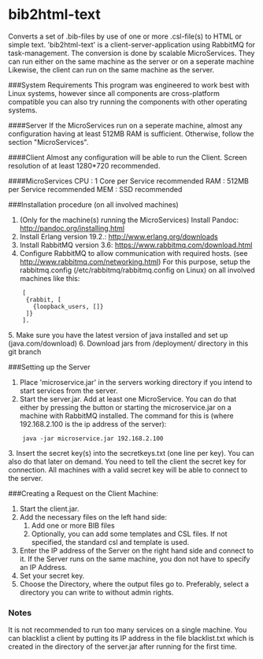 # bib2html-text
Converts a set of .bib-files by use of one or more .csl-file(s) to HTML or simple text. 'bib2html-text' is a client-server-application using RabbitMQ for task-management.
The conversion is done by scalable MicroServices. They can run either on the same machine as the server or on a seperate machine
Likewise, the client can run on the same machine as the server.

###System Requirements
This program was engineered to work best with Linux systems, however since all components are cross-platform compatible
you can also try running the components with other operating systems.

####Server
If the MicroServices run on a seperate machine, almost any configuration having at least 512MB RAM is sufficient.
Otherwise, follow the section "MicroServices".

####Client
Almost any configuration will be able to run the Client. 
Screen resolution of at least 1280*720 recommended.

####MicroServices
CPU : 1 Core per Service recommended
RAM : 512MB per Service recommended
MEM : SSD recommended

###Installation procedure (on all involved machines)
1. (Only for the machine(s) running the MicroServices) Install Pandoc: http://pandoc.org/installing.html
2. Install Erlang version 19.2.: http://www.erlang.org/downloads
3. Install RabbitMQ version 3.6: https://www.rabbitmq.com/download.html
4. Configure RabbitMQ to allow communication with required hosts. (see http://www.rabbitmq.com/networking.html)
   For this purpose, setup the rabbitmq.config (/etc/rabbitmq/rabbitmq.config on Linux) on all involved machines
   like this:
```
    [
     {rabbit, [
       {loopback_users, []}
     ]}
    ].
```
5\. Make sure you have the latest version of java installed and set up (java.com/download)
6\. Download jars from /deployment/ directory in this git branch

###Setting up the Server
1. Place 'microservice.jar' in the servers working directory if you intend to start services from the server.
2. Start the server.jar. Add at least one MicroService. You can do that either by pressing the button or
    starting the microservice.jar on a machine with RabbitMQ installed.
    The command for this is (where 192.168.2.100 is the ip address of the server):
```
    java -jar microservice.jar 192.168.2.100
```
3\. Insert the secret key(s) into the secretkeys.txt (one line per key). You can also do that later on demand.
   You need to tell the client the secret key for connection. All machines with a valid secret key will be able to
   connect to the server.

###Creating a Request on the Client Machine:
1. Start the client.jar.
2. Add the necessary files on the left hand side:
    1. Add one or more BIB files
    2. Optionally, you can add some templates and CSL files. If not specified, the standard csl and template is used.
3. Enter the IP address of the Server on the right hand side and connect to it. If the Server runs on the same machine, you don not have to specify an IP Address.
4. Set your secret key.
5. Choose the Directory, where the output files go to. Preferably, select a directory you can write to without admin rights.

### Notes
It is not recommended to run too many services on a single machine.
You can blacklist a client by putting its IP address in the file blacklist.txt which is created in the directory
of the server.jar after running for the first time.